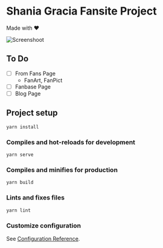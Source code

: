 # Shania Gracia Fansite Project

Made with ❤️

![Screenshoot](https://i.ibb.co/7gFw1wt/screenshot.png)

## To Do

- [ ] From Fans Page
    - FanArt, FanPict
- [ ] Fanbase Page
- [ ] Blog Page

## Project setup
```
yarn install
```

### Compiles and hot-reloads for development
```
yarn serve
```

### Compiles and minifies for production
```
yarn build
```

### Lints and fixes files
```
yarn lint
```

### Customize configuration
See [Configuration Reference](https://cli.vuejs.org/config/).
